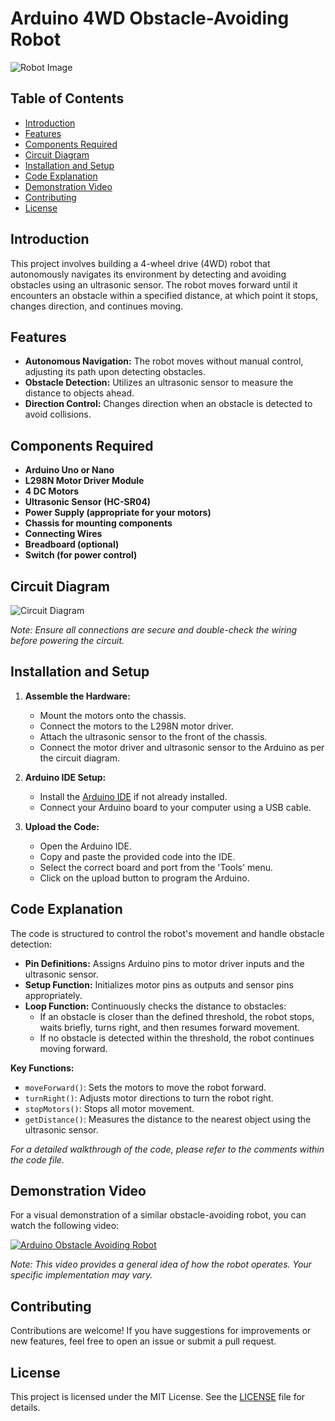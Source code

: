 # Arduino 4WD Obstacle-Avoiding Robot

![Robot Image](<!-- Uploading "IMG20250129093534.jpg"... -->)

## Table of Contents

- [Introduction](#introduction)
- [Features](#features)
- [Components Required](#components-required)
- [Circuit Diagram](#circuit-diagram)
- [Installation and Setup](#installation-and-setup)
- [Code Explanation](#code-explanation)
- [Demonstration Video](#demonstration-video)
- [Contributing](#contributing)
- [License](#license)

## Introduction

This project involves building a 4-wheel drive (4WD) robot that autonomously navigates its environment by detecting and avoiding obstacles using an ultrasonic sensor. The robot moves forward until it encounters an obstacle within a specified distance, at which point it stops, changes direction, and continues moving.

## Features

- **Autonomous Navigation:** The robot moves without manual control, adjusting its path upon detecting obstacles.
- **Obstacle Detection:** Utilizes an ultrasonic sensor to measure the distance to objects ahead.
- **Direction Control:** Changes direction when an obstacle is detected to avoid collisions.

## Components Required

- **Arduino Uno or Nano**
- **L298N Motor Driver Module**
- **4 DC Motors**
- **Ultrasonic Sensor (HC-SR04)**
- **Power Supply (appropriate for your motors)**
- **Chassis for mounting components**
- **Connecting Wires**
- **Breadboard (optional)**
- **Switch (for power control)**

## Circuit Diagram

![Circuit Diagram](path_to_your_circuit_diagram.png)

*Note: Ensure all connections are secure and double-check the wiring before powering the circuit.*

## Installation and Setup

1. **Assemble the Hardware:**
   - Mount the motors onto the chassis.
   - Connect the motors to the L298N motor driver.
   - Attach the ultrasonic sensor to the front of the chassis.
   - Connect the motor driver and ultrasonic sensor to the Arduino as per the circuit diagram.

2. **Arduino IDE Setup:**
   - Install the [Arduino IDE](https://www.arduino.cc/en/software) if not already installed.
   - Connect your Arduino board to your computer using a USB cable.

3. **Upload the Code:**
   - Open the Arduino IDE.
   - Copy and paste the provided code into the IDE.
   - Select the correct board and port from the 'Tools' menu.
   - Click on the upload button to program the Arduino.

## Code Explanation

The code is structured to control the robot's movement and handle obstacle detection:

- **Pin Definitions:** Assigns Arduino pins to motor driver inputs and the ultrasonic sensor.
- **Setup Function:** Initializes motor pins as outputs and sensor pins appropriately.
- **Loop Function:** Continuously checks the distance to obstacles:
  - If an obstacle is closer than the defined threshold, the robot stops, waits briefly, turns right, and then resumes forward movement.
  - If no obstacle is detected within the threshold, the robot continues moving forward.

**Key Functions:**

- `moveForward()`: Sets the motors to move the robot forward.
- `turnRight()`: Adjusts motor directions to turn the robot right.
- `stopMotors()`: Stops all motor movement.
- `getDistance()`: Measures the distance to the nearest object using the ultrasonic sensor.

*For a detailed walkthrough of the code, please refer to the comments within the code file.*

## Demonstration Video

For a visual demonstration of a similar obstacle-avoiding robot, you can watch the following video:

[![Arduino Obstacle Avoiding Robot](https://img.youtube.com/vi/0X_S7BlKe-M/0.jpg)](https://www.youtube.com/watch?v=0X_S7BlKe-M)

*Note: This video provides a general idea of how the robot operates. Your specific implementation may vary.*

## Contributing

Contributions are welcome! If you have suggestions for improvements or new features, feel free to open an issue or submit a pull request.

## License

This project is licensed under the MIT License. See the [LICENSE](LICENSE) file for details.
